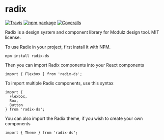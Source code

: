 # radix

[![Travis][build-badge]][build]
[![npm package][npm-badge]][npm]
[![Coveralls][coveralls-badge]][coveralls]

Radix is a design system and component library for Modulz design tool. MIT license.

To use Radix in your project, first install it with NPM.

`npm install radix-ds`

Then you can import Radix components into your React components

`import { Flexbox } from 'radix-ds';`

To import multiple Radix components, use this syntax

```
import {
  Flexbox,
  Box,
  Button
} from 'radix-ds';
```

You can also import the Radix theme, if you wish to create your own components

`import { Theme } from 'radix-ds';`

[build-badge]: https://img.shields.io/travis/user/repo/master.png?style=flat-square
[build]: https://travis-ci.org/user/repo

[npm-badge]: https://img.shields.io/npm/v/npm-package.png?style=flat-square
[npm]: https://www.npmjs.org/package/npm-package

[coveralls-badge]: https://img.shields.io/coveralls/user/repo/master.png?style=flat-square
[coveralls]: https://coveralls.io/github/user/repo
